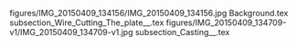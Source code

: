 figures/IMG_20150409_134156/IMG_20150409_134156.jpg
Background.tex
subsection_Wire_Cutting_The_plate__.tex
figures/IMG_20150409_134709-v1/IMG_20150409_134709-v1.jpg
subsection_Casting__.tex
